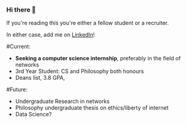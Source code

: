 ### Hi there 👋

If you're reading this you're either a fellow student or a recruiter.

In either case, add me on [LinkedIn](https://www.linkedin.com/in/logan-perry-din/)!

#Current:
* **Seeking a computer science internship**, preferably in the field of networks
* 3rd Year Student: CS and Philosophy both honours
* Deans list, 3.8 GPA, 

#Future:
* Undergraduate Research in networks
* Philosophy undergraduate thesis on ethics/liberty of internet
* Data Science?
